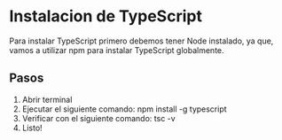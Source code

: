 # Instalacion de TypeScript
Para instalar TypeScript primero debemos tener Node instalado, ya que, vamos a utilizar npm para instalar TypeScript globalmente.

## Pasos
1. Abrir terminal
2. Ejecutar el siguiente comando: npm install -g typescript
3. Verificar con el siguiente comando: tsc -v
4. Listo!